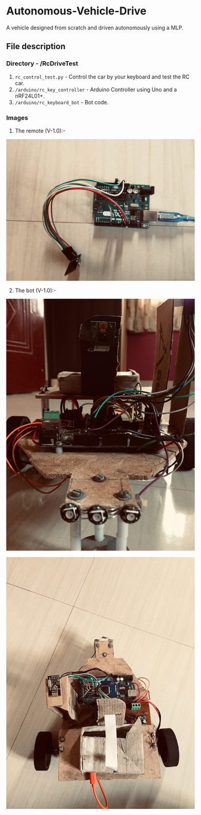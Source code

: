 # Autonomous-Vehicle-Drive
A vehicle designed from scratch and driven autonomously using a MLP.

## File description

### Directory - /RcDriveTest

1. `rc_control_test.py` - Control the car by your keyboard and test the RC car.
2. `/arduino/rc_key_controller` - Arduino Controller using Uno and a nRF24L01+.
3. `/arduino/rc_keyboard_bot` - Bot code.

### Images 

1. The remote (V-1.0):- 

![remote](https://github.com/pranav6670/Autonomous-Vehicle-Drive/blob/master/images/IMG-1457.jpg) 

2. The bot (V-1.0):-

![bot](https://github.com/pranav6670/Autonomous-Vehicle-Drive/blob/master/images/IMG-1461.jpg)

![bot1](https://github.com/pranav6670/Autonomous-Vehicle-Drive/blob/master/images/IMG-1468.jpg)
